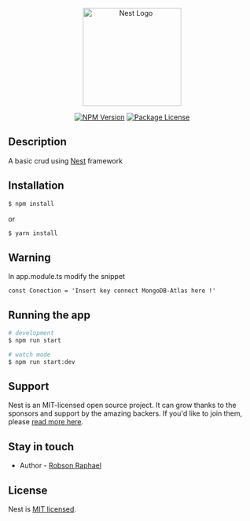 <p align="center">
  <a href="http://nestjs.com/" target="blank"><img src="https://nestjs.com/img/logo-small.svg" width="200" alt="Nest Logo" /></a>
</p>

[circleci-image]: https://img.shields.io/circleci/build/github/nestjs/nest/master?token=abc123def456
[circleci-url]: https://circleci.com/gh/nestjs/nest

<p align="center">
<a href="https://www.npmjs.com/~nestjscore" target="_blank"><img src="https://img.shields.io/npm/v/@nestjs/core.svg" alt="NPM Version" /></a>
<a href="https://www.npmjs.com/~nestjscore" target="_blank"><img src="https://img.shields.io/npm/l/@nestjs/core.svg" alt="Package License" /></a>

## Description

A basic crud using [Nest](https://github.com/nestjs/nest) framework

## Installation

```bash
$ npm install
```
or
```bash
$ yarn install
```
## Warning
In app.module.ts modify the snippet
```
const Conection = 'Insert key connect MongoDB-Atlas here !'
```

## Running the app

```bash
# development
$ npm run start

# watch mode
$ npm run start:dev

```


## Support

Nest is an MIT-licensed open source project. It can grow thanks to the sponsors and support by the amazing backers. If you'd like to join them, please [read more here](https://docs.nestjs.com/support).

## Stay in touch

- Author - [Robson Raphael](https://github.com/robsonraphael)

## License

Nest is [MIT licensed](LICENSE).
